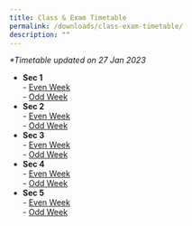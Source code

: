 ```yaml
---
title: Class & Exam Timetable
permalink: /downloads/class-exam-timetable/
description: ""
---
```

_\*Timetable updated on 27 Jan 2023_  

*   **Sec 1**  
    \- [Even Week](/files/2023%20Sec%201%20Even%20Week.pdf)  
    \- [Odd Week](/files/2023%20Sec%201%20Odd%20Week.pdf)
*   **Sec 2**  
    \- [Even Week](/files/2023%20Sec%202%20Even%20Week.pdf)  
    \- [Odd Week](/files/2023%20Sec%202%20Odd%20Week.pdf)
*   **Sec 3**  
    \- [Even Week](https://ahmadibrahimsec.moe.edu.sg/qql/slot/u529/School%20Matters/School%20Timetable/2023/2023%20Sec%203%20Even%20Week.pdf)  
    \- [Odd Week](/files/2023%20Sec%203%20Odd%20Week.pdf)
*   **Sec 4**  
    \- [Even Week](/files/2023%20Sec%204%20Even%20Week.pdf)  
    \- [Odd Week](/files/2023%20Sec%204%20Odd%20Week.pdf)
*   **Sec 5**  
    \- [Even Week](/files/2023%20Sec%205%20Even%20Week.pdf)  
    \- [Odd Week](/files/2023%20Sec%205%20Odd%20Week.pdf)